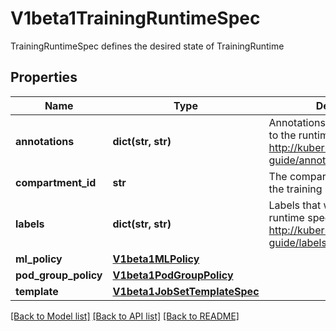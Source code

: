 # V1beta1TrainingRuntimeSpec

TrainingRuntimeSpec defines the desired state of TrainingRuntime

## Properties

| Name                 | Type                                                  | Description                                                                                                     | Notes      |
|----------------------|-------------------------------------------------------|-----------------------------------------------------------------------------------------------------------------|------------|
| **annotations**      | **dict(str, str)**                                    | Annotations that will be added to the runtime spec. More info: http://kubernetes.io/docs/user-guide/annotations | [optional] |
| **compartment_id**   | **str**                                               | The compartment ID to use for the training runtime                                                              | [optional] |
| **labels**           | **dict(str, str)**                                    | Labels that will be added to the runtime spec. More info: http://kubernetes.io/docs/user-guide/labels           | [optional] |
| **ml_policy**        | [**V1beta1MLPolicy**](V1beta1MLPolicy.md)             |                                                                                                                 | [optional] |
| **pod_group_policy** | [**V1beta1PodGroupPolicy**](V1beta1PodGroupPolicy.md) |                                                                                                                 | [optional] |
| **template**         | [**V1beta1JobSetTemplateSpec**](V1beta1JobSetTemplateSpec.md) |                                                                                                                 |

[[Back to Model list]](../README.md#documentation-for-models) [[Back to API list]](../README.md#documentation-for-api-endpoints) [[Back to README]](../README.md)
